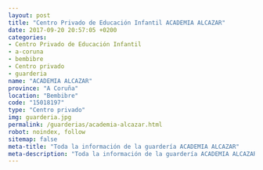 ```yaml
---
layout: post
title: "Centro Privado de Educación Infantil ACADEMIA ALCAZAR"
date: 2017-09-20 20:57:05 +0200
categories:
- Centro Privado de Educación Infantil
- a-coruna
- bembibre
- Centro privado
- guarderia
name: "ACADEMIA ALCAZAR"
province: "A Coruña"
location: "Bembibre"
code: "15018197"
type: "Centro privado"
img: guarderia.jpg
permalink: /guarderias/academia-alcazar.html
robot: noindex, follow
sitemap: false
meta-title: "Toda la información de la guardería ACADEMIA ALCAZAR"
meta-description: "Toda la información de la guardería ACADEMIA ALCAZAR"
---
```


